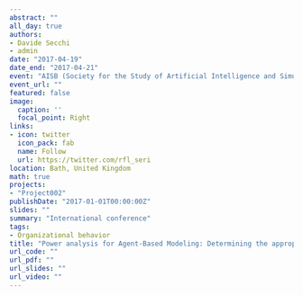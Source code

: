 ```yaml
---
abstract: ""
all_day: true
authors:
- Davide Secchi
- admin
date: "2017-04-19"
date_end: "2017-04-21"
event: "AISB (Society for the Study of Artificial Intelligence and Simulation of Behaviour) Convention 2017, Symposium: The power of immergence: Simulating language, decision-making and the Evolution of Culture"
event_url: ""
featured: false
image:
  caption: ''
  focal_point: Right
links:
- icon: twitter
  icon_pack: fab
  name: Follow
  url: https://twitter.com/rfl_seri
location: Bath, United Kingdom
math: true
projects:
- "Project002"
publishDate: "2017-01-01T00:00:00Z"
slides: ""
summary: "International conference"
tags:
- Organizational behavior
title: "Power analysis for Agent-Based Modeling: Determining the appropriate number of runs"
url_code: ""
url_pdf: ""
url_slides: ""
url_video: ""
---
```

